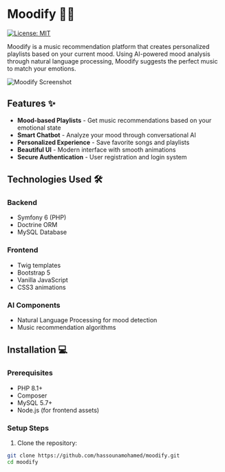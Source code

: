 # Moodify 🎵😊

[![License: MIT](https://img.shields.io/badge/License-MIT-yellow.svg)](https://opensource.org/licenses/MIT)

Moodify is a music recommendation platform that creates personalized playlists based on your current mood. Using AI-powered mood analysis through natural language processing, Moodify suggests the perfect music to match your emotions.

![Moodify Screenshot](public/assets/images/screenshot.png) <!-- Add your screenshot here -->

## Features ✨

- **Mood-based Playlists** - Get music recommendations based on your emotional state
- **Smart Chatbot** - Analyze your mood through conversational AI
- **Personalized Experience** - Save favorite songs and playlists
- **Beautiful UI** - Modern interface with smooth animations
- **Secure Authentication** - User registration and login system

## Technologies Used 🛠️

### Backend
- Symfony 6 (PHP)
- Doctrine ORM
- MySQL Database

### Frontend
- Twig templates
- Bootstrap 5
- Vanilla JavaScript
- CSS3 animations

### AI Components
- Natural Language Processing for mood detection
- Music recommendation algorithms

## Installation 💻

### Prerequisites
- PHP 8.1+
- Composer
- MySQL 5.7+
- Node.js (for frontend assets)

### Setup Steps

1. Clone the repository:
```bash
git clone https://github.com/hassounamohamed/moodify.git
cd moodify
